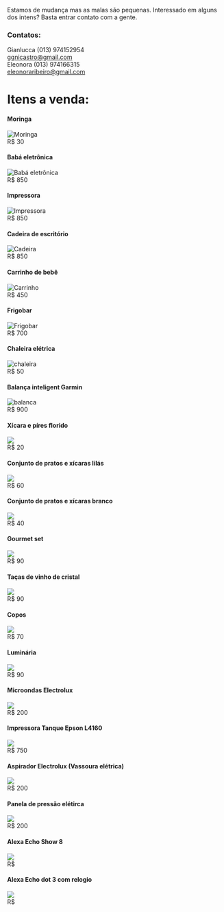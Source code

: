 Estamos de mudança mas as malas são pequenas. Interessado em alguns dos intens? Basta entrar contato com a gente.  
### Contatos:
Gianlucca (013) 974152954  
ggnicastro@gmail.com  
Eleonora  (013) 974166315  
eleonoraribeiro@gmail.com  

# Itens a venda:
#### Moringa
![Moringa](./Moringa.jpeg)  
R$ 30  


#### Babá eletrônica 
![Babá eletrônica](./BABA.jpg)  
R$ 850  

#### Impressora 
![Impressora](./impressora.jpeg)  
R$ 850  

#### Cadeira de escritório 
![Cadeira](./Cadeira.jpeg)  
R$ 850  

#### Carrinho de bebê 
![Carrinho](./Carrinho.jpeg)  
R$ 450  

#### Frigobar 
![Frigobar](./FrigoBar.jpeg)  
R$ 700  

#### Chaleira elétrica  
![chaleira](./Chaleira.jpeg)  
R$ 50  


#### Balança inteligent Garmin 
![balanca](./Balanca_inteligente.jpeg)  
R$ 900  

#### Xícara e píres florido
![](./Louca.jpeg)  
R$ 20  

#### Conjunto de pratos e xícaras lilás  
![](./Louca_3.jpeg)  
R$ 60  

#### Conjunto de pratos e xícaras branco  
![](./Louca_2.jpeg)  
R$ 40  

#### Gourmet set 
![](./)  
R$ 90  

#### Taças de vinho de cristal 
![](./)  
R$ 90  

#### Copos 
![](./)  
R$ 70  

#### Luminária 
![](./Luminaria.jpeg)  
R$ 90  

#### Microondas  Electrolux 
![](./)  
R$ 200  

####  Impressora Tanque Epson L4160
![](./impressora.jpeg)  
R$ 750  

####  Aspirador Electrolux (Vassoura elétrica)
![](./Vassoura_eletrica.jpeg)  
R$ 200    


#### Panela de pressão elétirca
![](./)  
R$ 200    

####  Alexa Echo Show 8
![](./echo_show8.jpg)  
R$     

####  Alexa Echo dot 3 com relogio 
![](./echo_dot3.jpg)  
R$     
